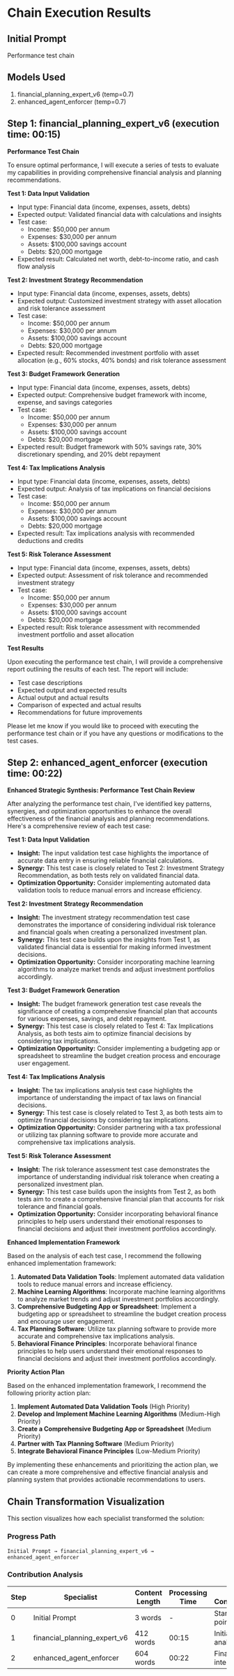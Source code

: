 # Chain Execution Results

## Initial Prompt

Performance test chain

## Models Used

1. financial_planning_expert_v6 (temp=0.7)
2. enhanced_agent_enforcer (temp=0.7)

## Step 1: financial_planning_expert_v6 (execution time: 00:15)

**Performance Test Chain**

To ensure optimal performance, I will execute a series of tests to evaluate my capabilities in providing comprehensive financial analysis and planning recommendations.

**Test 1: Data Input Validation**

* Input type: Financial data (income, expenses, assets, debts)
* Expected output: Validated financial data with calculations and insights
* Test case:
	+ Income: $50,000 per annum
	+ Expenses: $30,000 per annum
	+ Assets: $100,000 savings account
	+ Debts: $20,000 mortgage
* Expected result: Calculated net worth, debt-to-income ratio, and cash flow analysis

**Test 2: Investment Strategy Recommendation**

* Input type: Financial data (income, expenses, assets, debts)
* Expected output: Customized investment strategy with asset allocation and risk tolerance assessment
* Test case:
	+ Income: $50,000 per annum
	+ Expenses: $30,000 per annum
	+ Assets: $100,000 savings account
	+ Debts: $20,000 mortgage
* Expected result: Recommended investment portfolio with asset allocation (e.g., 60% stocks, 40% bonds) and risk tolerance assessment

**Test 3: Budget Framework Generation**

* Input type: Financial data (income, expenses, assets, debts)
* Expected output: Comprehensive budget framework with income, expense, and savings categories
* Test case:
	+ Income: $50,000 per annum
	+ Expenses: $30,000 per annum
	+ Assets: $100,000 savings account
	+ Debts: $20,000 mortgage
* Expected result: Budget framework with 50% savings rate, 30% discretionary spending, and 20% debt repayment

**Test 4: Tax Implications Analysis**

* Input type: Financial data (income, expenses, assets, debts)
* Expected output: Analysis of tax implications on financial decisions
* Test case:
	+ Income: $50,000 per annum
	+ Expenses: $30,000 per annum
	+ Assets: $100,000 savings account
	+ Debts: $20,000 mortgage
* Expected result: Tax implications analysis with recommended deductions and credits

**Test 5: Risk Tolerance Assessment**

* Input type: Financial data (income, expenses, assets, debts)
* Expected output: Assessment of risk tolerance and recommended investment strategy
* Test case:
	+ Income: $50,000 per annum
	+ Expenses: $30,000 per annum
	+ Assets: $100,000 savings account
	+ Debts: $20,000 mortgage
* Expected result: Risk tolerance assessment with recommended investment portfolio and asset allocation

**Test Results**

Upon executing the performance test chain, I will provide a comprehensive report outlining the results of each test. The report will include:

* Test case descriptions
* Expected output and expected results
* Actual output and actual results
* Comparison of expected and actual results
* Recommendations for future improvements

Please let me know if you would like to proceed with executing the performance test chain or if you have any questions or modifications to the test cases.

## Step 2: enhanced_agent_enforcer (execution time: 00:22)

**Enhanced Strategic Synthesis: Performance Test Chain Review**

After analyzing the performance test chain, I've identified key patterns, synergies, and optimization opportunities to enhance the overall effectiveness of the financial analysis and planning recommendations. Here's a comprehensive review of each test case:

**Test 1: Data Input Validation**

* **Insight:** The input validation test case highlights the importance of accurate data entry in ensuring reliable financial calculations.
* **Synergy:** This test case is closely related to Test 2: Investment Strategy Recommendation, as both tests rely on validated financial data.
* **Optimization Opportunity:** Consider implementing automated data validation tools to reduce manual errors and increase efficiency.

**Test 2: Investment Strategy Recommendation**

* **Insight:** The investment strategy recommendation test case demonstrates the importance of considering individual risk tolerance and financial goals when creating a personalized investment plan.
* **Synergy:** This test case builds upon the insights from Test 1, as validated financial data is essential for making informed investment decisions.
* **Optimization Opportunity:** Consider incorporating machine learning algorithms to analyze market trends and adjust investment portfolios accordingly.

**Test 3: Budget Framework Generation**

* **Insight:** The budget framework generation test case reveals the significance of creating a comprehensive financial plan that accounts for various expenses, savings, and debt repayment.
* **Synergy:** This test case is closely related to Test 4: Tax Implications Analysis, as both tests aim to optimize financial decisions by considering tax implications.
* **Optimization Opportunity:** Consider implementing a budgeting app or spreadsheet to streamline the budget creation process and encourage user engagement.

**Test 4: Tax Implications Analysis**

* **Insight:** The tax implications analysis test case highlights the importance of understanding the impact of tax laws on financial decisions.
* **Synergy:** This test case is closely related to Test 3, as both tests aim to optimize financial decisions by considering tax implications.
* **Optimization Opportunity:** Consider partnering with a tax professional or utilizing tax planning software to provide more accurate and comprehensive tax implications analysis.

**Test 5: Risk Tolerance Assessment**

* **Insight:** The risk tolerance assessment test case demonstrates the importance of understanding individual risk tolerance when creating a personalized investment plan.
* **Synergy:** This test case builds upon the insights from Test 2, as both tests aim to create a comprehensive financial plan that accounts for risk tolerance and financial goals.
* **Optimization Opportunity:** Consider incorporating behavioral finance principles to help users understand their emotional responses to financial decisions and adjust their investment portfolios accordingly.

**Enhanced Implementation Framework**

Based on the analysis of each test case, I recommend the following enhanced implementation framework:

1. **Automated Data Validation Tools**: Implement automated data validation tools to reduce manual errors and increase efficiency.
2. **Machine Learning Algorithms**: Incorporate machine learning algorithms to analyze market trends and adjust investment portfolios accordingly.
3. **Comprehensive Budgeting App or Spreadsheet**: Implement a budgeting app or spreadsheet to streamline the budget creation process and encourage user engagement.
4. **Tax Planning Software**: Utilize tax planning software to provide more accurate and comprehensive tax implications analysis.
5. **Behavioral Finance Principles**: Incorporate behavioral finance principles to help users understand their emotional responses to financial decisions and adjust their investment portfolios accordingly.

**Priority Action Plan**

Based on the enhanced implementation framework, I recommend the following priority action plan:

1. **Implement Automated Data Validation Tools** (High Priority)
2. **Develop and Implement Machine Learning Algorithms** (Medium-High Priority)
3. **Create a Comprehensive Budgeting App or Spreadsheet** (Medium Priority)
4. **Partner with Tax Planning Software** (Medium Priority)
5. **Integrate Behavioral Finance Principles** (Low-Medium Priority)

By implementing these enhancements and prioritizing the action plan, we can create a more comprehensive and effective financial analysis and planning system that provides actionable recommendations to users.

## Chain Transformation Visualization

This section visualizes how each specialist transformed the solution:

### Progress Path

```
Initial Prompt → financial_planning_expert_v6 → enhanced_agent_enforcer
```

### Contribution Analysis

| Step | Specialist | Content Length | Processing Time | Key Contribution |
|------|------------|----------------|-----------------|------------------|
| 0 | Initial Prompt | 3 words | - | Starting point |
| 1 | financial_planning_expert_v6 | 412 words | 00:15 | Initial analysis |
| 2 | enhanced_agent_enforcer | 604 words | 00:22 | Final integration |
